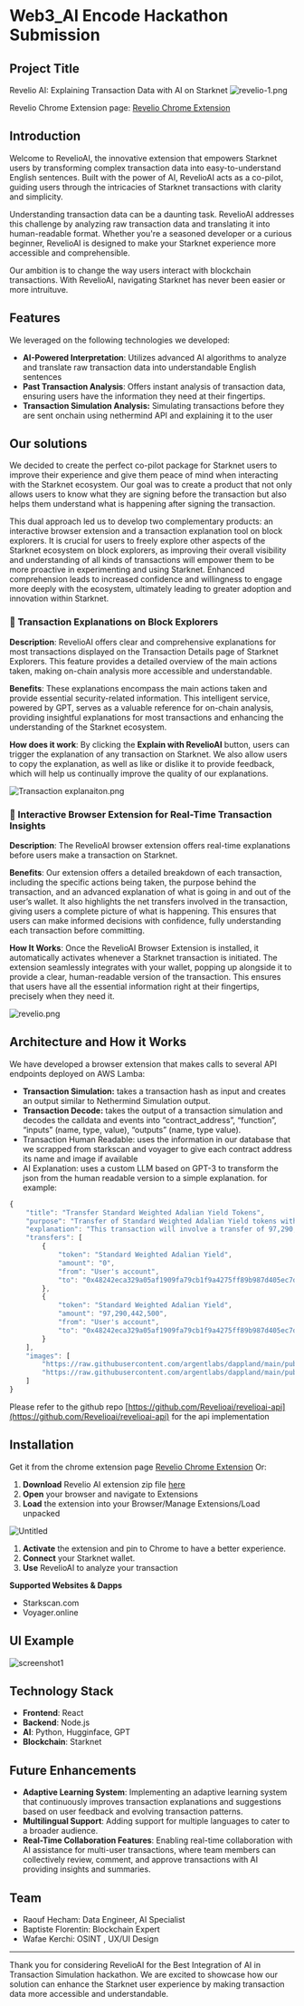 # Web3_AI Encode Hackathon Submission

## Project Title

Revelio AI: Explaining Transaction Data with AI on Starknet
![revelio-1.png](images/revelio-1.png)


Revelio Chrome Extension page: [Revelio Chrome Extension](https://chromewebstore.google.com/detail/revelio/fijkabbbpopdldafhjnpkhpeeegkohdm?authuser=0&hl=en)

## Introduction

Welcome to RevelioAI, the innovative extension that empowers Starknet users by transforming complex transaction data into easy-to-understand English sentences. Built with the power of AI, RevelioAI acts as a co-pilot, guiding users through the intricacies of Starknet transactions with clarity and simplicity.

Understanding transaction data can be a daunting task. RevelioAI addresses this challenge by analyzing raw transaction data and translating it into human-readable format. Whether you're a seasoned developer or a curious beginner, RevelioAI is designed to make your Starknet experience more accessible and comprehensible.

Our ambition is to change the way users interact with blockchain transactions. With RevelioAI, navigating Starknet has never been easier or more intruituve.

## Features

We leveraged on the following technologies we developed:

- **AI-Powered Interpretation**: Utilizes advanced AI algorithms to analyze and translate raw transaction data into understandable English sentences
- **Past Transaction Analysis**: Offers instant analysis of transaction data, ensuring users have the information they need at their fingertips.
- **Transaction Simulation Analysis:** Simulating transactions before they are sent onchain using nethermind API and explaining it to the user

## Our solutions

We decided to create the perfect co-pilot package for Starknet users to improve their experience and give them peace of mind when interacting with the Starknet ecosystem. Our goal was to create a product that not only allows users to know what they are signing before the transaction but also helps them understand what is happening after signing the transaction.

This dual approach led us to develop two complementary products: an interactive browser extension and a transaction explanation tool on block explorers. It is crucial for users to freely explore other aspects of the Starknet ecosystem on block explorers, as improving their overall visibility and understanding of all kinds of transactions will empower them to be more proactive in experimenting and using Starknet. Enhanced comprehension leads to increased confidence and willingness to engage more deeply with the ecosystem, ultimately leading to greater adoption and innovation within Starknet.

### **🌟 Transaction Explanations on Block Explorers**

**Description**: RevelioAI offers clear and comprehensive explanations for most transactions displayed on the Transaction Details page of Starknet Explorers. This feature provides a detailed overview of the main actions taken, making on-chain analysis more accessible and understandable.

**Benefits**: These explanations encompass the main actions taken and provide essential security-related information. This intelligent service, powered by GPT, serves as a valuable reference for on-chain analysis, providing insightful explanations for most transactions and enhancing the understanding of the Starknet ecosystem.

**How does it work**: By clicking the **Explain with RevelioAI** button, users can trigger the explanation of any transaction on Starknet. We also allow users to copy the explanation, as well as like or dislike it to provide feedback, which will help us continually improve the quality of our explanations.

![Transaction explanaiton.png](images/Transaction_explanaiton.png)

### **🌟 Interactive Browser Extension for Real-Time Transaction Insights**

**Description**: The RevelioAI browser extension offers real-time explanations before users make a transaction on Starknet.

**Benefits**: Our extension offers a detailed breakdown of each transaction, including the specific actions being taken, the purpose behind the transaction, and an advanced explanation of what is going in and out of the user’s wallet. It also highlights the net transfers involved in the transaction, giving users a complete picture of what is happening. This ensures that users can make informed decisions with confidence, fully understanding each transaction before committing.

**How It Works**: Once the RevelioAI Browser Extension is installed, it automatically activates whenever a Starknet transaction is initiated. The extension seamlessly integrates with your wallet, popping up alongside it to provide a clear, human-readable version of the transaction. This ensures that users have all the essential information right at their fingertips, precisely when they need it.

![revelio.png](images/revelio.png)

## **Architecture and How it Works**

We have developed a browser extension that makes calls to several API endpoints deployed on AWS Lamba:

- **Transaction Simulation:** takes a transaction hash as input and creates an output similar to Nethermind Simulation output.
- **Transaction Decode:** takes the output of a transaction simulation and decodes the calldata and events into “contract_address”, “function”, “inputs” (name, type, value), “outputs” (name, type value).
- Transaction Human Readable: uses the information in our database that we scrapped from starkscan and voyager to give each contract address its name and image if available
- AI Explanation: uses a custom LLM based on GPT-3 to transform the json from the human readable version to a simple explanation. for example:

```jsx
{
    "title": "Transfer Standard Weighted Adalian Yield Tokens",
    "purpose": "Transfer of Standard Weighted Adalian Yield tokens with confirmation via Influence Dispatcher",
    "explanation": "This transaction will involve a transfer of 97,290,442,500 Standard Weighted Adalian Yield tokens from the user's account to the recipient account, followed by confirmations through the Influence Dispatcher contract. The user's account will be debited by 97,290,442,500 Standard Weighted Adalian Yield tokens.",
    "transfers": [
        {
            "token": "Standard Weighted Adalian Yield",
            "amount": "0",
            "from": "User's account",
            "to": "0x48242eca329a05af1909fa79cb1f9a4275ff89b987d405ec7de08f73b85588f"
        },
        {
            "token": "Standard Weighted Adalian Yield",
            "amount": "97,290,442,500",
            "from": "User's account",
            "to": "0x48242eca329a05af1909fa79cb1f9a4275ff89b987d405ec7de08f73b85588f"
        }
    ],
    "images": [
        "https://raw.githubusercontent.com/argentlabs/dappland/main/public/dapps/influence/WEG3UrcU_400x400.jpg",
        "https://raw.githubusercontent.com/argentlabs/dappland/main/public/dapps/influence/WEG3UrcU_400x400.jpg"
    ]
}
```

Please refer to the github repo [https://github.com/Revelioai/revelioai-api](https://github.com/Revelioai/revelioai-api) for the api implementation

## **Installation**

Get it from the chrome extension page [Revelio Chrome Extension](https://chromewebstore.google.com/detail/revelio/fijkabbbpopdldafhjnpkhpeeegkohdm?authuser=0&hl=en)
Or:
1. **Download** Revelio AI extension zip file [here](https://github.com/Revelioai/revelio-extension/releases)
2. **Open** your browser and navigate to Extensions
3. **Load** the extension into your Browser/Manage Extensions/Load unpacked

![Untitled](images/Untitled.png)

1. **Activate** the extension and pin to Chrome to have a better experience.
2. **Connect** your Starknet wallet.
3. **Use** RevelioAI to analyze your transaction

**Supported Websites & Dapps**

- Starkscan.com
- Voyager.online

## UI Example

![screenshot1](images/screenshot1.png)

## Technology Stack

- **Frontend**: React
- **Backend**: Node.js
- **AI**: Python, Hugginface, GPT
- **Blockchain**: Starknet

## Future Enhancements

- **Adaptive Learning System**: Implementing an adaptive learning system that continuously improves transaction explanations and suggestions based on user feedback and evolving transaction patterns.
- **Multilingual Support**: Adding support for multiple languages to cater to a broader audience.
- **Real-Time Collaboration Features**: Enabling real-time collaboration with AI assistance for multi-user transactions, where team members can collectively review, comment, and approve transactions with AI providing insights and summaries.

## Team

- Raouf Hecham: Data Engineer, AI Specialist
- Baptiste Florentin: Blockchain Expert
- Wafae Kerchi: OSINT , UX/UI Design

---

Thank you for considering RevelioAI for the Best Integration of AI in Transaction Simulation hackathon. We are excited to showcase how our solution can enhance the Starknet user experience by making transaction data more accessible and understandable.
